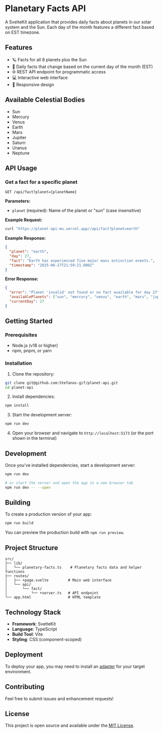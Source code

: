 # Planetary Facts API

A SvelteKit application that provides daily facts about planets in our solar system and the Sun. Each day of the month features a different fact based on EST timezone.

## Features

- 🪐 Facts for all 8 planets plus the Sun
- 📅 Daily facts that change based on the current day of the month (EST)
- 🌐 REST API endpoint for programmatic access
- 💻 Interactive web interface
- 🎨 Responsive design

## Available Celestial Bodies

- Sun
- Mercury
- Venus
- Earth
- Mars
- Jupiter
- Saturn
- Uranus
- Neptune

## API Usage

### Get a fact for a specific planet

```http
GET /api/fact?planet={planetName}
```

**Parameters:**
- `planet` (required): Name of the planet or "sun" (case insensitive)

**Example Request:**
```sh
curl "https://planet-api-mu.vercel.app//api/fact?planet=earth"
```

**Example Response:**
```json
{
  "planet": "earth",
  "day": 27,
  "fact": "Earth has experienced five major mass extinction events.",
  "timestamp": "2025-08-27T21:59:21.000Z"
}
```

**Error Response:**
```json
{
  "error": "Planet 'invalid' not found or no fact available for day 27",
  "availablePlanets": ["sun", "mercury", "venus", "earth", "mars", "jupiter", "saturn", "uranus", "neptune"],
  "currentDay": 27
}
```

## Getting Started

### Prerequisites
- Node.js (v18 or higher)
- npm, pnpm, or yarn

### Installation

1. Clone the repository:
```sh
git clone git@github.com:Stefanos-gif/planet-api.git
cd planet-api
```

2. Install dependencies:
```sh
npm install
```

3. Start the development server:
```sh
npm run dev
```

4. Open your browser and navigate to `http://localhost:5173` (or the port shown in the terminal)

## Development

Once you've installed dependencies, start a development server:

```sh
npm run dev

# or start the server and open the app in a new browser tab
npm run dev -- --open
```

## Building

To create a production version of your app:

```sh
npm run build
```

You can preview the production build with `npm run preview`.

## Project Structure

```
src/
├── lib/
│   └── planetary-facts.ts    # Planetary facts data and helper functions
├── routes/
│   ├── +page.svelte         # Main web interface
│   └── api/
│       └── fact/
│           └── +server.ts   # API endpoint
└── app.html                 # HTML template
```

## Technology Stack

- **Framework**: SvelteKit
- **Language**: TypeScript
- **Build Tool**: Vite
- **Styling**: CSS (component-scoped)

## Deployment

To deploy your app, you may need to install an [adapter](https://svelte.dev/docs/kit/adapters) for your target environment.

## Contributing

Feel free to submit issues and enhancement requests!

## License

This project is open source and available under the [MIT License](LICENSE).
